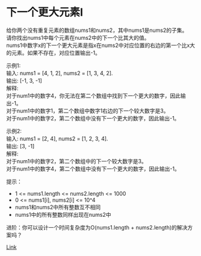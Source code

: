 <h1>下一个更大元素I</h1>

给你两个没有重复元素的数组nums1和nums2，其中nums1是nums2的子集。</br>
请你找出nums1中每个元素在nums2中的下一个比其大的值。</br>
nums1中数字x的下一个更大元素是指x在nums2中对应位置的右边的第一个比x大的元素。如果不存在，对应位置输出-1。</br>

示例1:</br>
输入: nums1 = [4, 1, 2], nums2 = [1, 3, 4, 2].</br>
输出: [-1, 3, -1]</br>
解释:</br>
对于num1中的数字4，你无法在第二个数组中找到下一个更大的数字，因此输出-1。</br>
对于num1中的数字1，第二个数组中数字1右边的下一个较大数字是3。</br>
对于num1中的数字2，第二个数组中没有下一个更大的数字，因此输出-1。</br>

示例2:</br>
输入: nums1 = [2, 4], nums2 = [1, 2, 3, 4].</br>
输出: [3, -1]</br>
解释:</br>
对于num1中的数字2，第二个数组中的下一个较大数字是3。</br>
对于num1中的数字4，第二个数组中没有下一个更大的数字，因此输出-1。</br>

提示：
- 1 <= nums1.length <= nums2.length <= 1000
- 0 <= nums1[i], nums2[i] <= 10^4
- nums1和nums2中所有整数互不相同
- nums1中的所有整数同样出现在nums2中

进阶：你可以设计一个时间复杂度为O(nums1.length + nums2.length)的解决方案吗？</br>

[Link](https://leetcode-cn.com/problems/next-greater-element-i/)